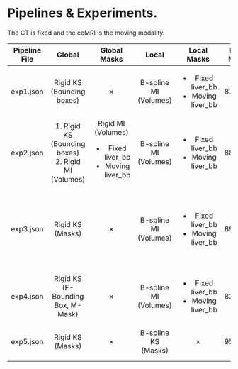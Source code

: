 # Pipelines & Experiments.
The CT is fixed and the ceMRI is the moving modality.

| Pipeline File |                         Global                          |                              Global <br> Masks                              |           Local            |                     Local <br> Masks                     | Final Mean |                                                      Comments                                                      |
|:-------------:|:-------------------------------------------------------:|:---------------------------------------------------------------------------:|:--------------------------:|:--------------------------------------------------------:|:----------:|:------------------------------------------------------------------------------------------------------------------:|
|   exp1.json   |             Rigid KS <br> (Bounding boxes)              |                                   &cross;                                   | B-spline MI <br> (Volumes) | <ul><li>Fixed liver_bb</li><li>Moving liver_bb</li></ul> |   87.68%   |                                                Worst case scenario                                                 |
|   exp2.json   | 1. Rigid KS (Bounding boxes) <br> 2. Rigid MI (Volumes) | Rigid MI (Volumes) <ul><li>Fixed liver_bb</li><li>Moving liver_bb</li></ul> | B-spline MI <br> (Volumes) | <ul><li>Fixed liver_bb</li><li>Moving liver_bb</li></ul> |   88.21%   |                                                                                                                    |
|   exp3.json   |                  Rigid KS <br> (Masks)                  |                                   &cross;                                   | B-spline MI <br> (Volumes) | <ul><li>Fixed liver_bb</li><li>Moving liver_bb</li></ul> |   89.60%   | Best case scenarion <br> Some samples yielded <br> lower dice after b-spline. <br> There is margin for improvement |
|   exp4.json   |         Rigid KS <br> (F-Bounding Box, M-Mask)          |                                   &cross;                                   | B-spline MI <br> (Volumes) | <ul><li>Fixed liver_bb</li><li>Moving liver_bb</li></ul> |   83.85%   |                                                   Benoit's idea.                                                   |
|   exp5.json   |                  Rigid KS <br> (Masks)                  |                                   &cross;                                   |  B-spline KS <br> (Masks)  |                         &cross;                          |   95.94%   |                                 High distortion after the b-spline transformation.                                 |
